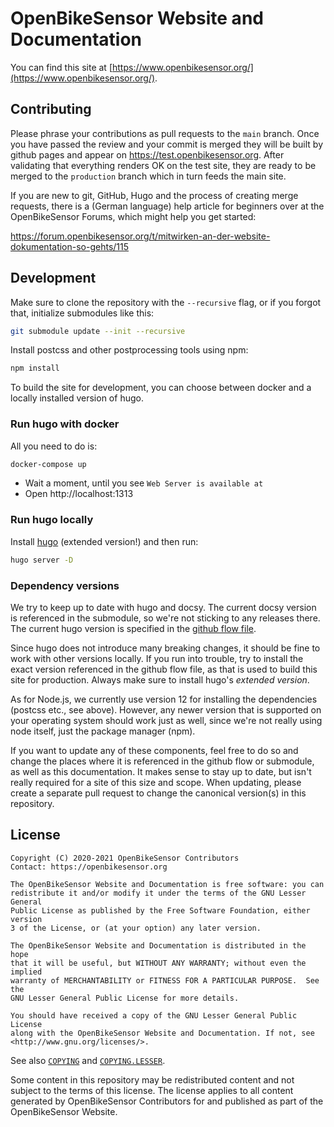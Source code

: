 # OpenBikeSensor Website and Documentation 

You can find this site at [https://www.openbikesensor.org/](https://www.openbikesensor.org/).

## Contributing

Please phrase your contributions as pull requests to the `main` branch. Once you have passed the review
and your commit is merged they will be built by github pages and appear on https://test.openbikesensor.org.
After validating that everything renders OK on the test site, they are ready to be merged to the `production`
branch which in turn feeds the main site.

If you are new to git, GitHub, Hugo and the process of creating merge requests, there is
a (German language) help article for beginners over at the OpenBikeSensor Forums, which might help you get started:

https://forum.openbikesensor.org/t/mitwirken-an-der-website-dokumentation-so-gehts/115

## Development

Make sure to clone the repository with the `--recursive` flag, or if you forgot that, initialize submodules like this:

```bash
git submodule update --init --recursive
```

Install postcss and other postprocessing tools using npm:

```bash
npm install
```

To build the site for development, you can choose between docker and a locally installed version of hugo.

### Run hugo with docker

All you need to do is:

```bash
docker-compose up
```

* Wait a moment, until you see `Web Server is available at`
* Open http://localhost:1313

### Run hugo locally

Install [hugo](https://gohugo.io/) (extended version!) and then run:

```bash
hugo server -D
```

### Dependency versions

We try to keep up to date with hugo and docsy. The current docsy version is
referenced in the submodule, so we're not sticking to any releases there. The
current hugo version is specified in the [github flow
file](.github/workflows/gh-pages-staging.yml).

Since hugo does not introduce many breaking changes, it should be fine to work
with other versions locally. If you run into trouble, try to install the exact
version referenced in the github flow file, as that is used to build this site
for production. Always make sure to install hugo's *extended version*.

As for Node.js, we currently use version 12 for installing the dependencies
(postcss etc., see above). However, any newer version that is supported on your
operating system should work just as well, since we're not really using node
itself, just the package manager (npm).

If you want to update any of these components, feel free to do so and change
the places where it is referenced in the github flow or submodule, as well as
this documentation. It makes sense to stay up to date, but isn't really
required for a site of this size and scope. When updating, please create a
separate pull request to change the canonical version(s) in this repository.

## License
  
    Copyright (C) 2020-2021 OpenBikeSensor Contributors
    Contact: https://openbikesensor.org
    
    The OpenBikeSensor Website and Documentation is free software: you can
    redistribute it and/or modify it under the terms of the GNU Lesser General
    Public License as published by the Free Software Foundation, either version
    3 of the License, or (at your option) any later version.
    
    The OpenBikeSensor Website and Documentation is distributed in the hope
    that it will be useful, but WITHOUT ANY WARRANTY; without even the implied
    warranty of MERCHANTABILITY or FITNESS FOR A PARTICULAR PURPOSE.  See the
    GNU Lesser General Public License for more details.
    
    You should have received a copy of the GNU Lesser General Public License
    along with the OpenBikeSensor Website and Documentation. If not, see
    <http://www.gnu.org/licenses/>.

See also [`COPYING`](./COPYING) and [`COPYING.LESSER`](./COPYING.LESSER).

Some content in this repository may be redistributed content and not subject to
the terms of this license. The license applies to all content generated by
OpenBikeSensor Contributors for and published as part of the OpenBikeSensor
Website.

